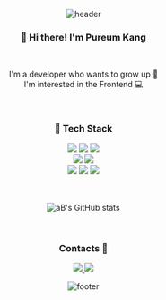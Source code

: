 <div align="center"/>

![header](https://capsule-render.vercel.app/api?type=waving&text=Pureum%20Kang%20🌊&height=205&color=F2B85C&fontColor=ffffff&fontAlignY=33&rotate=5)

<div align="center">

<h3 align="center"> 🤟 Hi there! I'm Pureum Kang </h3>

<br/>

<div align="center">
  <p text-align="left">
    I'm a developer who wants to grow up 💪 </br>
    I'm interested in the Frontend 💻 </br>
  </p>
</p>

<br/>

<h3 align="center"> 🚀 Tech Stack </h3>

<div align="center">
  <img src="https://img.shields.io/badge/Javascript-F7DF1E?style=for-the-badge&logo=JavaScript&logoColor=white"/>
  <img src="https://img.shields.io/badge/React-61DAFB?style=for-the-badge&logo=React&logoColor=white"/>
  <img src="https://img.shields.io/badge/Redux-764ABC?style=for-the-badge&logo=Redux&logoColor=white"/>
  <br/>
  <img src="https://img.shields.io/badge/HTML-E34F26?style=for-the-badge&logo=HTML5&logoColor=white"/>
  <img src="https://img.shields.io/badge/CSS-1572B6?style=for-the-badge&logo=CSS3&logoColor=white"/>
  <br/>
  <img src="https://img.shields.io/badge/Java-007396?style=for-the-badge&logo=Java&logoColor=white"/>
  <img src="https://img.shields.io/badge/Spring-6DB33F?style=for-the-badge&logo=Spring&logoColor=white"/>
  <img src="https://img.shields.io/badge/Oracle-F80000?style=for-the-badge&logo=Oracle&logoColor=white"/>
</div>

<br/>
<br/>

<div align="center">
  
  ![aB's GitHub stats](https://github-readme-stats.vercel.app/api?username=rkdvnfma90&count_private=true&hide=issues&show_icons=true&theme=slateorange)
  
</div>

<br/>

<h3> Contacts 📡 </h3>

<div align="center">
  <a href="https://rkdvnfma90.tistory.com" target="_blank">
    <img src="https://img.shields.io/badge/Tistory-f74e00?style=for-the-badge&logo=Thumbtack&logoColor=white"/>
  </a>
  
  <a href="mailto:rkdvnfma90@gmail.com" target="_blank">
    <img src="https://img.shields.io/badge/Gmail-d14836?style=for-the-badge&logo=Gmail&logoColor=white"/>
  </a>
</div>

![footer](https://capsule-render.vercel.app/api?section=footer&type=waving&color=F2B85C)

</div>
